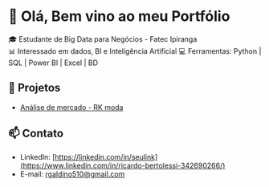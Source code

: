 # 👋 Olá, Bem vino ao meu Portfólio

🎓 Estudante de Big Data para Negócios - Fatec Ipiranga  
📊 Interessado em dados, BI e Inteligência Artificial
💻 Ferramentas: Python | SQL | Power BI | Excel | BD 

## 🚀 Projetos
- [Análise de mercado - RK moda](https://github.com/RicardoBertolessi/Projeto_RKmoda.git)

## 📫 Contato
- LinkedIn: [https://linkedin.com/in/seulink](https://www.linkedin.com/in/ricardo-bertolessi-342690266/)
- E-mail: rgaldino510@gmail.com
